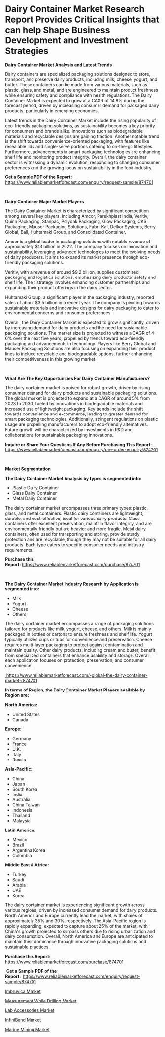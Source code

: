 <p><h1>Dairy Container Market Research Report Provides Critical Insights that can help Shape Business Development and Investment Strategies</h1></p><p><strong>Dairy Container Market Analysis and Latest Trends</strong></p>
<p><p>Dairy containers are specialized packaging solutions designed to store, transport, and preserve dairy products, including milk, cheese, yogurt, and butter. These containers can be made from various materials, such as plastic, glass, and metal, and are engineered to maintain product freshness while ensuring safety and compliance with health regulations. The Dairy Container Market is expected to grow at a CAGR of 14.8% during the forecast period, driven by increasing consumer demand for packaged dairy products, particularly in emerging economies.</p><p>Latest trends in the Dairy Container Market include the rising popularity of eco-friendly packaging solutions, as sustainability becomes a key priority for consumers and brands alike. Innovations such as biodegradable materials and recyclable designs are gaining traction. Another notable trend is the shift towards convenience-oriented packaging, with features like resealable lids and single-serve portions catering to on-the-go lifestyles. Furthermore, advancements in smart packaging technologies are enhancing shelf life and monitoring product integrity. Overall, the dairy container sector is witnessing a dynamic evolution, responding to changing consumer preferences and the growing focus on sustainability in the food industry.</p></p>
<p><strong>Get a Sample PDF of the Report:&nbsp;</strong> <a href="https://www.reliablemarketforecast.com/enquiry/request-sample/874701">https://www.reliablemarketforecast.com/enquiry/request-sample/874701</a></p>
<p>&nbsp;</p>
<p><strong>Dairy Container Major Market Players</strong></p>
<p><p>The Dairy Container Market is characterized by significant competition among several key players, including Amcor, Parekhplast India, Veritiv, Quinn Packaging, Stanpac, Polyoak Packaging, Glow Packaging, CKS Packaging, Mauser Packaging Solutions, Fabri-Kal, Delkor Systems, Berry Global, Ball, Huhtamaki Group, and Consolidated Container. </p><p>Amcor is a global leader in packaging solutions with notable revenue of approximately $13 billion in 2022. The company focuses on innovation and sustainability, leveraging advanced technologies to meet the evolving needs of dairy producers. It aims to expand its market presence through eco-friendly packaging solutions.</p><p>Veritiv, with a revenue of around $9.2 billion, supplies customized packaging and logistics solutions, emphasizing dairy products' safety and shelf life. Their strategy involves enhancing customer partnerships and expanding their product offerings in the dairy sector.</p><p>Huhtamaki Group, a significant player in the packaging industry, reported sales of about $3.5 billion in a recent year. The company is pivoting towards sustainable materials and innovative designs for dairy packaging to cater to environmental concerns and consumer preferences.</p><p>Overall, the Dairy Container Market is expected to grow significantly, driven by increasing demand for dairy products and the need for sustainable packaging solutions. The market size is projected to witness a CAGR of 4–6% over the next five years, propelled by trends toward eco-friendly packaging and advancements in technology. Players like Berry Global and Mauser Packaging Solutions are also focusing on expanding their product lines to include recyclable and biodegradable options, further enhancing their competitiveness in this growing market.</p></p>
<p>&nbsp;</p>
<p><strong>What Are The Key Opportunities For Dairy Container Manufacturers?</strong></p>
<p><p>The dairy container market is poised for robust growth, driven by rising consumer demand for dairy products and sustainable packaging solutions. The global market is projected to expand at a CAGR of around 5% from 2023 to 2030, fueled by innovations in biodegradable materials and increased use of lightweight packaging. Key trends include the shift towards convenience and e-commerce, leading to greater demand for smart packaging technologies. Additionally, stringent regulations on plastic usage are propelling manufacturers to adopt eco-friendly alternatives. Future growth will be characterized by investments in R&D and collaborations for sustainable packaging innovations.</p></p>
<p><strong>Inquire or Share Your Questions If Any Before Purchasing This Report:</strong> <a href="https://www.reliablemarketforecast.com/enquiry/pre-order-enquiry/874701">https://www.reliablemarketforecast.com/enquiry/pre-order-enquiry/874701</a></p>
<p>&nbsp;</p>
<p><strong>Market Segmentation</strong></p>
<p><strong>The Dairy Container Market Analysis by types is segmented into:</strong></p>
<p><ul><li>Plastic Dairy Container</li><li>Glass Dairy Container</li><li>Metal Dairy Container</li></ul></p>
<p><p>The dairy container market encompasses three primary types: plastic, glass, and metal containers. Plastic dairy containers are lightweight, durable, and cost-effective, ideal for various dairy products. Glass containers offer excellent preservation, maintain flavor integrity, and are environmentally friendly but are heavier and more fragile. Metal dairy containers, often used for transporting and storing, provide sturdy protection and are recyclable, though they may not be suitable for all dairy products. Each type caters to specific consumer needs and industry requirements.</p></p>
<p><strong>Purchase this Report:&nbsp;</strong><a href="https://www.reliablemarketforecast.com/purchase/874701">https://www.reliablemarketforecast.com/purchase/874701</a></p>
<p>&nbsp;</p>
<p><strong>The Dairy Container Market Industry Research by Application is segmented into:</strong></p>
<p><ul><li>Milk</li><li>Yogurt</li><li>Cheese</li><li>Others</li></ul></p>
<p><p>The dairy container market encompasses a range of packaging solutions tailored for products like milk, yogurt, cheese, and others. Milk is mainly packaged in bottles or cartons to ensure freshness and shelf life. Yogurt typically utilizes cups or tubs for convenience and preservation. Cheese requires multi-layer packaging to protect against contamination and maintain quality. Other dairy products, including cream and butter, benefit from specialized containers that enhance usability and storage. Overall, each application focuses on protection, preservation, and consumer convenience.</p></p>
<p><a href="https://www.reliablemarketforecast.com/-global-the-dairy-container-market-r874701">&nbsp;https://www.reliablemarketforecast.com/-global-the-dairy-container-market-r874701</a></p>
<p><strong>In terms of Region, the Dairy Container Market Players available by Region are:</strong></p>
<p>
    <p> <strong> North America: </strong>
        <ul>
            <li>United States</li>
            <li>Canada</li>
        </ul>
        </p> 
    <p> <strong> Europe: </strong>
        <ul>
            <li>Germany</li>
            <li>France</li>
            <li>U.K.</li>
            <li>Italy</li>
            <li>Russia</li>
        </ul>
        </p> 
    <p> <strong> Asia-Pacific: </strong>
        <ul>
            <li>China</li>
            <li>Japan</li>
            <li>South Korea</li>
            <li>India</li>
            <li>Australia</li>
            <li>China Taiwan</li>
            <li>Indonesia</li>
            <li>Thailand</li>
            <li>Malaysia</li>
        </ul>
        </p> 
    <p> <strong> Latin America: </strong>
        <ul>
            <li>Mexico</li>
            <li>Brazil</li>
            <li>Argentina Korea</li>
            <li>Colombia</li>
        </ul>
        </p> 
    <p> <strong> Middle East & Africa: </strong>
        <ul>
            <li>Turkey</li>
            <li>Saudi</li>
            <li>Arabia</li>
            <li>UAE</li>
            <li>Korea</li>
        </ul>
    </p>
    </p>
<p><p>The dairy container market is experiencing significant growth across various regions, driven by increased consumer demand for dairy products. North America and Europe currently lead the market, with shares of approximately 35% and 30%, respectively. The Asia-Pacific region is rapidly expanding, expected to capture about 25% of the market, with China's growth projected to surpass others due to rising urbanization and dairy consumption. Overall, North America and Europe are anticipated to maintain their dominance through innovative packaging solutions and sustainable practices.</p></p>
<p><strong>Purchase this Report: </strong><a href="https://www.reliablemarketforecast.com/purchase/874701">https://www.reliablemarketforecast.com/purchase/874701</a></p>
<p>&nbsp;<strong>Get a Sample PDF of the Report:&nbsp;&nbsp;</strong><a href="https://www.reliablemarketforecast.com/enquiry/request-sample/874701">https://www.reliablemarketforecast.com/enquiry/request-sample/874701</a></p>
<p><strong></strong></p>
<p><p><a href="https://www.linkedin.com/pulse/imbruvica-market-size-share-trends-analysis-report-product-5-t2wnf?trackingId=jfLq0qh7ROCy54fwcF%2BxGw%3D%3D">Imbruvica Market</a></p><p><a href="https://www.linkedin.com/pulse/strategic-market-insights-global-measurement-while-mv9lf?trackingId=46AYl8ALRwyiRGKQvENEUw%3D%3D">Measurement While Drilling Market</a></p><p><a href="https://www.linkedin.com/pulse/in-depth-analysis-global-lab-accessories-market-scope-igv2f?trackingId=rrB7T%2Bz%2FTEOLklgxwEPgdg%3D%3D">Lab Accessories Market</a></p><p><a href="https://www.linkedin.com/pulse/navigating-global-infiniband-market-from-trends-strategy-period-osr5f?trackingId=YjljUCw5SW%2BbcueM5CpUWQ%3D%3D">InfiniBand Market</a></p><p><a href="https://www.linkedin.com/pulse/strategic-market-insights-navigating-global-marine-au28f?trackingId=v5sgwDbLSgehsHknTrI7ww%3D%3D">Marine Mining Market</a></p></p>